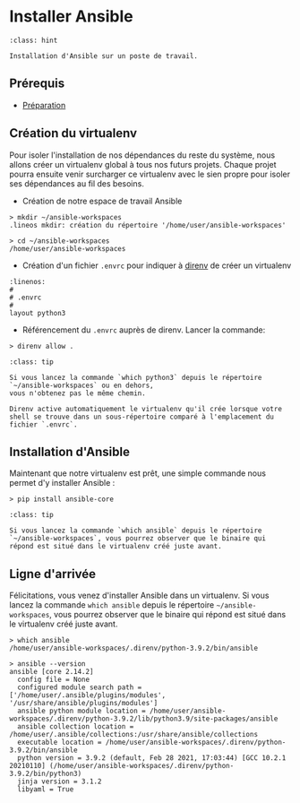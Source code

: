 # Installer Ansible

```{admonition} Objectif
:class: hint

Installation d'Ansible sur un poste de travail.
```

## Prérequis

* [Préparation](/exercises/prerequisites.md)

## Création du virtualenv

Pour isoler l'installation de nos dépendances du reste du système, nous allons créer un 
virtualenv global à tous nos futurs projets. Chaque projet pourra ensuite venir 
surcharger ce virtualenv avec le sien propre pour isoler ses dépendances au fil des besoins.

* Création de notre espace de travail Ansible

```{code-block}
> mkdir ~/ansible-workspaces
.lineos mkdir: création du répertoire '/home/user/ansible-workspaces'

> cd ~/ansible-workspaces
/home/user/ansible-workspaces
```

* Création d'un fichier `.envrc` pour indiquer à [direnv](https://direnv.net/) de créer un virtualenv

```{code-block}
:linenos:
#
# .envrc
#
layout python3
```

* Référencement du `.envrc` auprès de direnv. Lancer la commande:

```{code-block}
> direnv allow .
```

```{admonition} Activation automatique du virtualenv
:class: tip

Si vous lancez la commande `which python3` depuis le répertoire `~/ansible-workspaces` ou en dehors, 
vous n'obtenez pas le même chemin.

Direnv active automatiquement le virtualenv qu'il crée lorsque votre 
shell se trouve dans un sous-répertoire comparé à l'emplacement du fichier `.envrc`.
```

## Installation d'Ansible

Maintenant que notre virtualenv est prêt, une simple commande nous permet d'y installer Ansible :

```{code-block}
> pip install ansible-core 
```

```{admonition} Installation locale
:class: tip

Si vous lancez la commande `which ansible` depuis le répertoire `~/ansible-workspaces`, vous pourrez observer que le binaire qui
répond est situé dans le virtualenv créé juste avant.
```

## Ligne d'arrivée

Félicitations, vous venez d'installer Ansible dans un virtualenv. Si vous lancez la commande `which ansible` 
depuis le répertoire `~/ansible-workspaces`, vous pourrez observer que le binaire qui
répond est situé dans le virtualenv créé juste avant.

```{code-block}
> which ansible
/home/user/ansible-workspaces/.direnv/python-3.9.2/bin/ansible

> ansible --version
ansible [core 2.14.2]
  config file = None
  configured module search path = ['/home/user/.ansible/plugins/modules', '/usr/share/ansible/plugins/modules']
  ansible python module location = /home/user/ansible-workspaces/.direnv/python-3.9.2/lib/python3.9/site-packages/ansible
  ansible collection location = /home/user/.ansible/collections:/usr/share/ansible/collections
  executable location = /home/user/ansible-workspaces/.direnv/python-3.9.2/bin/ansible
  python version = 3.9.2 (default, Feb 28 2021, 17:03:44) [GCC 10.2.1 20210110] (/home/user/ansible-workspaces/.direnv/python-3.9.2/bin/python3)
  jinja version = 3.1.2
  libyaml = True
```

